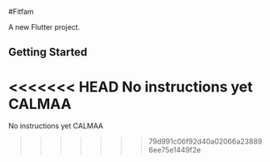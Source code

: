 #Fitfam

A new Flutter project.

## Getting Started
<<<<<<< HEAD
No instructions yet CALMAA
=======
No instructions yet CALMAA
>>>>>>> 79d991c06f92d40a02066a238896ee75e1449f2e
